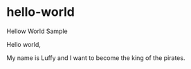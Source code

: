 # hello-world
Hellow World Sample

Hello world, 

My name is Luffy and I want to become the king of the pirates.
